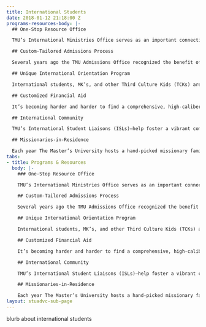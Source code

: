 ```yaml
---
title: International Students
date: 2018-01-12 21:18:00 Z
programs-resources-body: |-
  ## One-Stop Resource Office

  TMU’s International Ministries Office serves as an important connection point for international students and TCKs, starting at the application stage and continuing through to graduation and beyond. Experienced staff come alongside professors and residence life staff help meet the unique needs of students coming from a variety of cross-cultural backgrounds.

  ## Custom-Tailored Admissions Process

  Several years ago the TMU Admissions Office recognized the benefit of having an admissions counselor specifically dedicated to international students and other TCKs. The [international admissions staff](http://www.masters.edu/admissions/#intl) work with applicants and their families to ensure a smooth application process marked by open and consistent communication, whether a student is applying from Tokyo or Tulsa.

  ## Unique International Orientation Program

  International students, MK’s, and other Third Culture Kids (TCKs) are invited to participate in a strategic orientation program called “Passport to Master’s.” This two-day program takes place prior to the traditional Week of Welcome (a week-long orientation for all new students). By arriving early, students have the opportunity to discuss specific cultural issues, become acquainted with The Master’s University (TMU) campus, and meet other students from around the globe. Passport to Master’s involves various seminars and activities, and culminates with a special dinner reception for the new students and their family members.

  ## Customized Financial Aid

  It’s becoming harder and harder to find a comprehensive, high-caliber education founded upon a biblical worldview. In light of this, a quality education from The Master’s University has become more valuable than ever. It’s something worth investing in. International students and TCKs have proven to be an asset to the TMU campus and successful representatives of the college in their future endeavors. Consequently, The Master’s University has made a strong commitment to partner with these students and their families in funding this important investment. While TMU cannot provide a full scholarship to students, significant discounts may be obtained. Detailed information about scholarships and grants for international students can be found [here](http://localhost:4000/financial-aid/general-undergraduate).

  ## International Community

  TMU’s International Student Liaisons (ISLs)—help foster a vibrant community of international students and TCKs on campus. Through regular events and an annual retreat, international students and TCKs find opportunities to connect with each other and develop life-long friendships. Simultaneously, our ISLs help mobilize students to get involved in all areas of campus life: music, sports, leadership, outreach, etc…. The Master’s University does not believe in fostering international student or MK *cliques*—our approach is one of integration and support. In light of this, TMU has intentionally shifted away from offering segregated programs or housing for international students and TCKs.

  ## Missionaries-in-Residence

  Each year The Master’s University hosts a hand-picked missionary family (on furlough) living on campus (this could be you!). Their home—kitchen, fireplace, and all—is available to students who want to stop by. TMU’s Missionaries-in-Residence become a great asset not only to students currently pursuing global missions, but to international students and TCKs who just want to share their own experiences with someone, or seek a bit of extra advice.
tabs:
- title: Programs & Resources
  body: |-
    ### One-Stop Resource Office

    TMU’s International Ministries Office serves as an important connection point for international students and TCKs, starting at the application stage and continuing through to graduation and beyond. Experienced staff come alongside professors and residence life staff help meet the unique needs of students coming from a variety of cross-cultural backgrounds.

    ## Custom-Tailored Admissions Process

    Several years ago the TMU Admissions Office recognized the benefit of having an admissions counselor specifically dedicated to international students and other TCKs. The [international admissions staff](http://www.masters.edu/admissions/#intl) work with applicants and their families to ensure a smooth application process marked by open and consistent communication, whether a student is applying from Tokyo or Tulsa.

    ## Unique International Orientation Program

    International students, MK’s, and other Third Culture Kids (TCKs) are invited to participate in a strategic orientation program called “Passport to Master’s.” This two-day program takes place prior to the traditional Week of Welcome (a week-long orientation for all new students). By arriving early, students have the opportunity to discuss specific cultural issues, become acquainted with The Master’s University (TMU) campus, and meet other students from around the globe. Passport to Master’s involves various seminars and activities, and culminates with a special dinner reception for the new students and their family members.

    ## Customized Financial Aid

    It’s becoming harder and harder to find a comprehensive, high-caliber education founded upon a biblical worldview. In light of this, a quality education from The Master’s University has become more valuable than ever. It’s something worth investing in. International students and TCKs have proven to be an asset to the TMU campus and successful representatives of the college in their future endeavors. Consequently, The Master’s University has made a strong commitment to partner with these students and their families in funding this important investment. While TMU cannot provide a full scholarship to students, significant discounts may be obtained. Detailed information about scholarships and grants for international students can be found [here](http://localhost:4000/financial-aid/general-undergraduate).

    ## International Community

    TMU’s International Student Liaisons (ISLs)—help foster a vibrant community of international students and TCKs on campus. Through regular events and an annual retreat, international students and TCKs find opportunities to connect with each other and develop life-long friendships. Simultaneously, our ISLs help mobilize students to get involved in all areas of campus life: music, sports, leadership, outreach, etc…. The Master’s University does not believe in fostering international student or MK *cliques*—our approach is one of integration and support. In light of this, TMU has intentionally shifted away from offering segregated programs or housing for international students and TCKs.

    ## Missionaries-in-Residence

    Each year The Master’s University hosts a hand-picked missionary family (on furlough) living on campus (this could be you!). Their home—kitchen, fireplace, and all—is available to students who want to stop by. TMU’s Missionaries-in-Residence become a great asset not only to students currently pursuing global missions, but to international students and TCKs who just want to share their own experiences with someone, or seek a bit of extra advice.
layout: stuadvc-sub-page
---
```


blurb about international students 